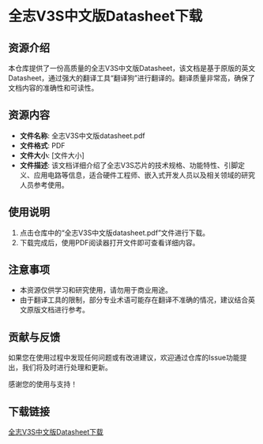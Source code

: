 # 全志V3S中文版Datasheet下载

## 资源介绍

本仓库提供了一份高质量的全志V3S中文版Datasheet，该文档是基于原版的英文Datasheet，通过强大的翻译工具“翻译狗”进行翻译的。翻译质量非常高，确保了文档内容的准确性和可读性。

## 资源内容

- **文件名称**: 全志V3S中文版datasheet.pdf
- **文件格式**: PDF
- **文件大小**: [文件大小]
- **文件描述**: 该文档详细介绍了全志V3S芯片的技术规格、功能特性、引脚定义、应用电路等信息，适合硬件工程师、嵌入式开发人员以及相关领域的研究人员参考使用。

## 使用说明

1. 点击仓库中的“全志V3S中文版datasheet.pdf”文件进行下载。
2. 下载完成后，使用PDF阅读器打开文件即可查看详细内容。

## 注意事项

- 本资源仅供学习和研究使用，请勿用于商业用途。
- 由于翻译工具的限制，部分专业术语可能存在翻译不准确的情况，建议结合英文原版文档进行参考。

## 贡献与反馈

如果您在使用过程中发现任何问题或有改进建议，欢迎通过仓库的Issue功能提出，我们将及时进行处理和更新。

感谢您的使用与支持！

## 下载链接

[全志V3S中文版Datasheet下载](https://pan.quark.cn/s/fe550abb03ea)